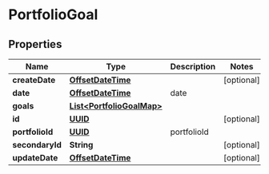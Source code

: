 
# PortfolioGoal

## Properties
Name | Type | Description | Notes
------------ | ------------- | ------------- | -------------
**createDate** | [**OffsetDateTime**](OffsetDateTime.md) |  |  [optional]
**date** | [**OffsetDateTime**](OffsetDateTime.md) | date | 
**goals** | [**List&lt;PortfolioGoalMap&gt;**](PortfolioGoalMap.md) |  | 
**id** | [**UUID**](UUID.md) |  |  [optional]
**portfolioId** | [**UUID**](UUID.md) | portfolioId | 
**secondaryId** | **String** |  |  [optional]
**updateDate** | [**OffsetDateTime**](OffsetDateTime.md) |  |  [optional]



